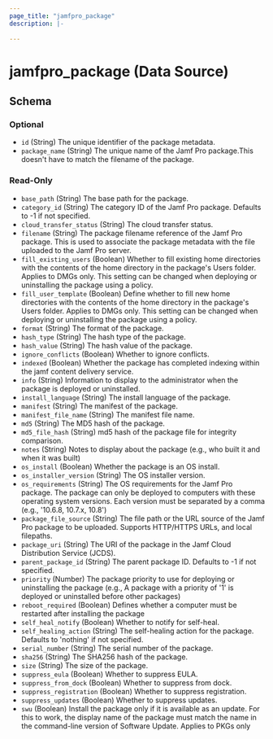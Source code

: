 ```yaml
---
page_title: "jamfpro_package"
description: |-
  
---
```


# jamfpro_package (Data Source)


<!-- schema generated by tfplugindocs -->
## Schema

### Optional

- `id` (String) The unique identifier of the package metadata.
- `package_name` (String) The unique name of the Jamf Pro package.This doesn't have to match the filename of the package.

### Read-Only

- `base_path` (String) The base path for the package.
- `category_id` (String) The category ID of the Jamf Pro package. Defaults to -1 if not specified.
- `cloud_transfer_status` (String) The cloud transfer status.
- `filename` (String) The package filename reference of the Jamf Pro package. This is used to associate the package metadata with the file uploaded to the Jamf Pro server.
- `fill_existing_users` (Boolean) Whether to fill existing home directories with the contents of the home directory in the package's Users folder. Applies to DMGs only. This setting can be changed when deploying or uninstalling the package using a policy.
- `fill_user_template` (Boolean) Define whether to fill new home directories with the contents of the home directory in the package's Users folder. Applies to DMGs only. This setting can be changed when deploying or uninstalling the package using a policy.
- `format` (String) The format of the package.
- `hash_type` (String) The hash type of the package.
- `hash_value` (String) The hash value of the package.
- `ignore_conflicts` (Boolean) Whether to ignore conflicts.
- `indexed` (Boolean) Whether the package has completed indexing within the jamf content delivery service.
- `info` (String) Information to display to the administrator when the package is deployed or uninstalled.
- `install_language` (String) The install language of the package.
- `manifest` (String) The manifest of the package.
- `manifest_file_name` (String) The manifest file name.
- `md5` (String) The MD5 hash of the package.
- `md5_file_hash` (String) md5 hash of the package file for integrity comparison.
- `notes` (String) Notes to display about the package (e.g., who built it and when it was built)
- `os_install` (Boolean) Whether the package is an OS install.
- `os_installer_version` (String) The OS installer version.
- `os_requirements` (String) The OS requirements for the Jamf Pro package. The package can only be deployed to computers with these operating system versions. Each version must be separated by a comma (e.g., '10.6.8, 10.7.x, 10.8')
- `package_file_source` (String) The file path or the URL source of the Jamf Pro package to be uploaded. Supports HTTP/HTTPS URLs, and local filepaths.
- `package_uri` (String) The URI of the package in the Jamf Cloud Distribution Service (JCDS).
- `parent_package_id` (String) The parent package ID. Defaults to -1 if not specified.
- `priority` (Number) The package priority to use for deploying or uninstalling the package (e.g., A package with a priority of '1' is deployed or uninstalled before other packages)
- `reboot_required` (Boolean) Defines whether a computer must be restarted after installing the package
- `self_heal_notify` (Boolean) Whether to notify for self-heal.
- `self_healing_action` (String) The self-healing action for the package. Defaults to 'nothing' if not specified.
- `serial_number` (String) The serial number of the package.
- `sha256` (String) The SHA256 hash of the package.
- `size` (String) The size of the package.
- `suppress_eula` (Boolean) Whether to suppress EULA.
- `suppress_from_dock` (Boolean) Whether to suppress from dock.
- `suppress_registration` (Boolean) Whether to suppress registration.
- `suppress_updates` (Boolean) Whether to suppress updates.
- `swu` (Boolean) Install the package only if it is available as an update. For this to work, the display name of the package must match the name in the command-line version of Software Update. Applies to PKGs only